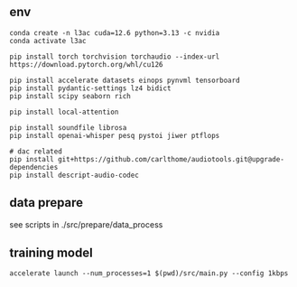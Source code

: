 ## env

```shell
conda create -n l3ac cuda=12.6 python=3.13 -c nvidia
conda activate l3ac

pip install torch torchvision torchaudio --index-url https://download.pytorch.org/whl/cu126

pip install accelerate datasets einops pynvml tensorboard
pip install pydantic-settings lz4 bidict
pip install scipy seaborn rich

pip install local-attention

pip install soundfile librosa
pip install openai-whisper pesq pystoi jiwer ptflops

# dac related
pip install git+https://github.com/carlthome/audiotools.git@upgrade-dependencies
pip install descript-audio-codec

```

## data prepare

see scripts in ./src/prepare/data_process

## training model

```shell
accelerate launch --num_processes=1 $(pwd)/src/main.py --config 1kbps

```